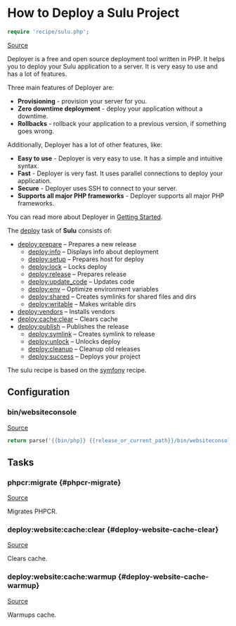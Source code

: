 <!-- DO NOT EDIT THIS FILE! -->
<!-- Instead edit recipe/sulu.php -->
<!-- Then run bin/docgen -->

# How to Deploy a Sulu Project

```php
require 'recipe/sulu.php';
```

[Source](/recipe/sulu.php)

Deployer is a free and open source deployment tool written in PHP. 
It helps you to deploy your Sulu application to a server. 
It is very easy to use and has a lot of features. 

Three main features of Deployer are:
- **Provisioning** - provision your server for you.
- **Zero downtime deployment** - deploy your application without a downtime.
- **Rollbacks** - rollback your application to a previous version, if something goes wrong.

Additionally, Deployer has a lot of other features, like:
- **Easy to use** - Deployer is very easy to use. It has a simple and intuitive syntax.
- **Fast** - Deployer is very fast. It uses parallel connections to deploy your application.
- **Secure** - Deployer uses SSH to connect to your server.
- **Supports all major PHP frameworks** - Deployer supports all major PHP frameworks.

You can read more about Deployer in [Getting Started](/docs/getting-started.md).

The [deploy](#deploy) task of **Sulu** consists of:
* [deploy:prepare](/docs/recipe/common.md#deploy-prepare) – Prepares a new release
  * [deploy:info](/docs/recipe/deploy/info.md#deploy-info) – Displays info about deployment
  * [deploy:setup](/docs/recipe/deploy/setup.md#deploy-setup) – Prepares host for deploy
  * [deploy:lock](/docs/recipe/deploy/lock.md#deploy-lock) – Locks deploy
  * [deploy:release](/docs/recipe/deploy/release.md#deploy-release) – Prepares release
  * [deploy:update_code](/docs/recipe/deploy/update_code.md#deploy-update_code) – Updates code
  * [deploy:env](/docs/recipe/symfony.md#deploy-env) – Optimize environment variables
  * [deploy:shared](/docs/recipe/deploy/shared.md#deploy-shared) – Creates symlinks for shared files and dirs
  * [deploy:writable](/docs/recipe/deploy/writable.md#deploy-writable) – Makes writable dirs
* [deploy:vendors](/docs/recipe/deploy/vendors.md#deploy-vendors) – Installs vendors
* [deploy:cache:clear](/docs/recipe/symfony.md#deploy-cache-clear) – Clears cache
* [deploy:publish](/docs/recipe/common.md#deploy-publish) – Publishes the release
  * [deploy:symlink](/docs/recipe/deploy/symlink.md#deploy-symlink) – Creates symlink to release
  * [deploy:unlock](/docs/recipe/deploy/lock.md#deploy-unlock) – Unlocks deploy
  * [deploy:cleanup](/docs/recipe/deploy/cleanup.md#deploy-cleanup) – Cleanup old releases
  * [deploy:success](/docs/recipe/common.md#deploy-success) – Deploys your project


The sulu recipe is based on the [symfony](/docs/recipe/symfony.md) recipe.

## Configuration
### bin/websiteconsole
[Source](https://github.com/deployphp/deployer/blob/master/recipe/sulu.php#L13)



```php title="Default value"
return parse('{{bin/php}} {{release_or_current_path}}/bin/websiteconsole --no-interaction');
```



## Tasks

### phpcr\:migrate {#phpcr-migrate}
[Source](https://github.com/deployphp/deployer/blob/master/recipe/sulu.php#L18)

Migrates PHPCR.




### deploy\:website\:cache\:clear {#deploy-website-cache-clear}
[Source](https://github.com/deployphp/deployer/blob/master/recipe/sulu.php#L23)

Clears cache.




### deploy\:website\:cache\:warmup {#deploy-website-cache-warmup}
[Source](https://github.com/deployphp/deployer/blob/master/recipe/sulu.php#L28)

Warmups cache.




